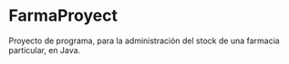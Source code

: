 # FarmaProyect
Proyecto de programa, para la administración del stock de una farmacia particular, en Java.
